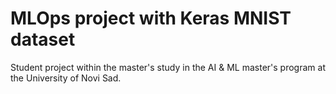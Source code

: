 # MLOps project with Keras MNIST dataset

Student project within the master's study in the AI ​​& ML master's program at the University of Novi Sad.

